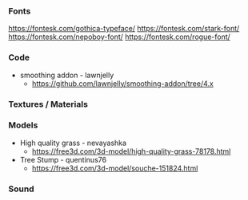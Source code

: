 ### Fonts
https://fontesk.com/gothica-typeface/
https://fontesk.com/stark-font/
https://fontesk.com/nepoboy-font/
https://fontesk.com/rogue-font/

### Code
- smoothing addon - lawnjelly
	- https://github.com/lawnjelly/smoothing-addon/tree/4.x

### Textures / Materials

### Models
- High quality grass - nevayashka
  - https://free3d.com/3d-model/high-quality-grass-78178.html
- Tree Stump - quentinus76
  - https://free3d.com/3d-model/souche-151824.html
### Sound

